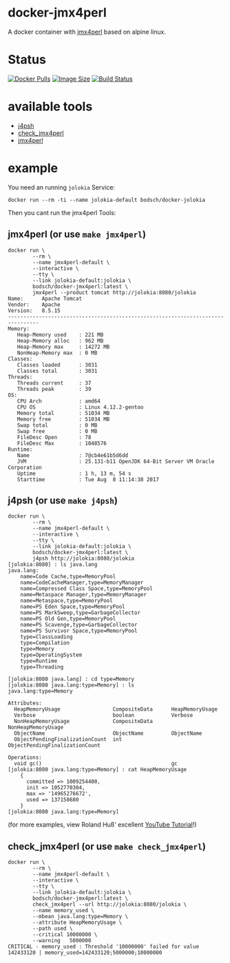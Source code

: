 docker-jmx4perl
==============

A docker container with [jmx4perl](http://search.cpan.org/~roland/jmx4perl/) based on alpine linux.


# Status

[![Docker Pulls](https://img.shields.io/docker/pulls/bodsch/docker-jmx4perl.svg?branch=1707-32)][hub]
[![Image Size](https://images.microbadger.com/badges/image/bodsch/docker-jmx4perl.svg?branch=1707-32)][microbadger]
[![Build Status](https://travis-ci.org/bodsch/docker-jmx4perl.svg?branch=1707-32)][travis]

[hub]: https://hub.docker.com/r/bodsch/docker-jmx4perl/
[microbadger]: https://microbadger.com/images/bodsch/docker-jmx4perl
[travis]: https://travis-ci.org/bodsch/docker-jmx4perl

# available tools

 - [j4psh](http://search.cpan.org/~roland/jmx4perl/scripts/j4psh)
 - [check_jmx4perl](http://search.cpan.org/~roland/jmx4perl/scripts/check_jmx4perl)
 - [jmx4perl](http://search.cpan.org/~roland/jmx4perl/scripts/jmx4perl)


# example

You need an running `jolokia` Service:

    docker run --rm -ti --name jolokia-default bodsch/docker-jolokia

Then you cant run the jmx4perl Tools:


## jmx4perl (or use `make jmx4perl`)

```
docker run \
        --rm \
        --name jmx4perl-default \
        --interactive \
        --tty \
        --link jolokia-default:jolokia \
        bodsch/docker-jmx4perl:latest \
        jmx4perl --product tomcat http://jolokia:8080/jolokia
Name:      Apache Tomcat
Vendor:    Apache
Version:   8.5.15
--------------------------------------------------------------------------------
Memory:
   Heap-Memory used    : 221 MB
   Heap-Memory alloc   : 962 MB
   Heap-Memory max     : 14272 MB
   NonHeap-Memory max  : 0 MB
Classes:
   Classes loaded      : 3031
   Classes total       : 3031
Threads:
   Threads current     : 37
   Threads peak        : 39
OS:
   CPU Arch            : amd64
   CPU OS              : Linux 4.12.2-gentoo
   Memory total        : 51034 MB
   Memory free         : 51034 MB
   Swap total          : 0 MB
   Swap free           : 0 MB
   FileDesc Open       : 78
   FileDesc Max        : 1048576
Runtime:
   Name                : 7@cb4e61b5d6dd
   JVM                 : 25.131-b11 OpenJDK 64-Bit Server VM Oracle Corporation
   Uptime              : 1 h, 13 m, 54 s
   Starttime           : Tue Aug  8 11:14:38 2017
```

## j4psh (or use `make j4psh`)

```
docker run \
        --rm \
        --name jmx4perl-default \
        --interactive \
        --tty \
        --link jolokia-default:jolokia \
        bodsch/docker-jmx4perl:latest \
        j4psh http://jolokia:8080/jolokia
[jolokia:8080] : ls java.lang
java.lang:
    name=Code Cache,type=MemoryPool
    name=CodeCacheManager,type=MemoryManager
    name=Compressed Class Space,type=MemoryPool
    name=Metaspace Manager,type=MemoryManager
    name=Metaspace,type=MemoryPool
    name=PS Eden Space,type=MemoryPool
    name=PS MarkSweep,type=GarbageCollector
    name=PS Old Gen,type=MemoryPool
    name=PS Scavenge,type=GarbageCollector
    name=PS Survivor Space,type=MemoryPool
    type=ClassLoading
    type=Compilation
    type=Memory
    type=OperatingSystem
    type=Runtime
    type=Threading

[jolokia:8080 java.lang] : cd type=Memory
[jolokia:8080 java.lang:type=Memory] : ls
java.lang:type=Memory

Attributes:
  HeapMemoryUsage                 CompositeData      HeapMemoryUsage
  Verbose                         boolean            Verbose
  NonHeapMemoryUsage              CompositeData      NonHeapMemoryUsage
  ObjectName                      ObjectName         ObjectName
  ObjectPendingFinalizationCount  int                ObjectPendingFinalizationCount

Operations:
  void gc()                                          gc
[jolokia:8080 java.lang:type=Memory] : cat HeapMemoryUsage
    {
      committed => 1009254400,
      init => 1052770304,
      max => '14965276672',
      used => 137158680
    }
[jolokia:8080 java.lang:type=Memory]

```
(for more examples, view Roland Huß' excellent [YouTube Tutorial](https://www.youtube.com/watch?v=y9TuGzxD2To)!)

## check_jmx4perl (or use `make check_jmx4perl`)

```
docker run \
        --rm \
        --name jmx4perl-default \
        --interactive \
        --tty \
        --link jolokia-default:jolokia \
        bodsch/docker-jmx4perl:latest \
        check_jmx4perl --url http://jolokia:8080/jolokia \
        --name memory_used \
        --mbean java.lang:type=Memory \
        --attribute HeapMemoryUsage \
        --path used \
        --critical 10000000 \
        --warning   5000000
CRITICAL - memory_used : Threshold '10000000' failed for value 142433120 | memory_used=142433120;5000000;10000000

```

